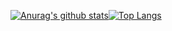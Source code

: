 [![Anurag's github stats](https://github-readme-stats.vercel.app/api?username=nobu0605?include_all_commits=true)](https://github.com/nobu0605/github-readme-stats)[![Top Langs](https://github-readme-stats.vercel.app/api/top-langs/?username=nobu0605&layout=compact)](https://github.com/nobu0605/github-readme-stats)

